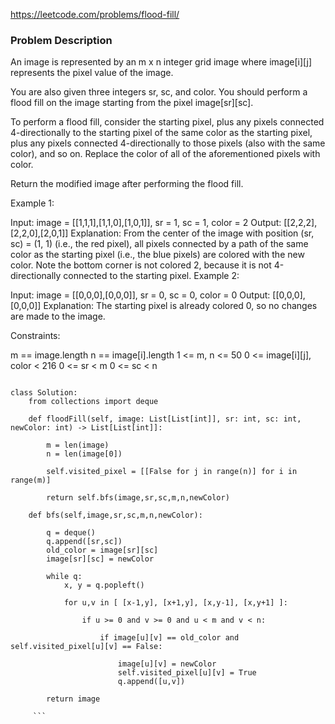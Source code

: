 https://leetcode.com/problems/flood-fill/

### Problem Description 

An image is represented by an m x n integer grid image where image[i][j] represents the pixel value of the image.

You are also given three integers sr, sc, and color. You should perform a flood fill on the image starting from the pixel image[sr][sc].

To perform a flood fill, consider the starting pixel, plus any pixels connected 4-directionally to the starting pixel of the same color as the starting pixel, plus any pixels connected 4-directionally to those pixels (also with the same color), and so on. Replace the color of all of the aforementioned pixels with color.

Return the modified image after performing the flood fill.

 

Example 1:


Input: image = [[1,1,1],[1,1,0],[1,0,1]], sr = 1, sc = 1, color = 2
Output: [[2,2,2],[2,2,0],[2,0,1]]
Explanation: From the center of the image with position (sr, sc) = (1, 1) (i.e., the red pixel), all pixels connected by a path of the same color as the starting pixel (i.e., the blue pixels) are colored with the new color.
Note the bottom corner is not colored 2, because it is not 4-directionally connected to the starting pixel.
Example 2:

Input: image = [[0,0,0],[0,0,0]], sr = 0, sc = 0, color = 0
Output: [[0,0,0],[0,0,0]]
Explanation: The starting pixel is already colored 0, so no changes are made to the image.
 

Constraints:

m == image.length
n == image[i].length
1 <= m, n <= 50
0 <= image[i][j], color < 216
0 <= sr < m
0 <= sc < n


```

class Solution:
    from collections import deque
    
    def floodFill(self, image: List[List[int]], sr: int, sc: int, newColor: int) -> List[List[int]]:
        
        m = len(image) 
        n = len(image[0])
        
        self.visited_pixel = [[False for j in range(n)] for i in range(m)]

        return self.bfs(image,sr,sc,m,n,newColor)
        
    def bfs(self,image,sr,sc,m,n,newColor):
        
        q = deque()
        q.append([sr,sc])
        old_color = image[sr][sc]
        image[sr][sc] = newColor
        
        while q:
            x, y = q.popleft()
            
            for u,v in [ [x-1,y], [x+1,y], [x,y-1], [x,y+1] ]:
                
                if u >= 0 and v >= 0 and u < m and v < n:
                    
                    if image[u][v] == old_color and self.visited_pixel[u][v] == False:
                        
                        image[u][v] = newColor
                        self.visited_pixel[u][v] = True
                        q.append([u,v])
                        
        return image
        
     ```
